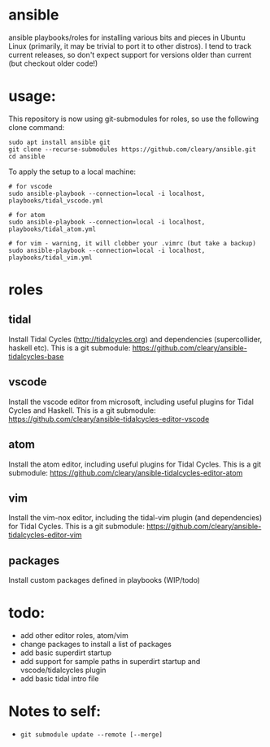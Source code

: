 # ansible
ansible playbooks/roles for installing various bits and pieces in Ubuntu Linux (primarily, it may be trivial to port it to other distros). I tend to track current releases, so don't expect support for versions older than current (but checkout older code!)

# usage:
This repository is now using git-submodules for roles, so use the following clone command:

```
sudo apt install ansible git
git clone --recurse-submodules https://github.com/cleary/ansible.git
cd ansible
```
To apply the setup to a local machine:

```
# for vscode
sudo ansible-playbook --connection=local -i localhost, playbooks/tidal_vscode.yml

# for atom
sudo ansible-playbook --connection=local -i localhost, playbooks/tidal_atom.yml

# for vim - warning, it will clobber your .vimrc (but take a backup)
sudo ansible-playbook --connection=local -i localhost, playbooks/tidal_vim.yml
```

# roles

## tidal
Install Tidal Cycles (http://tidalcycles.org) and dependencies (supercollider, haskell etc).
This is a git submodule: https://github.com/cleary/ansible-tidalcycles-base

## vscode
Install the vscode editor from microsoft, including useful plugins for Tidal Cycles and Haskell.
This is a git submodule: https://github.com/cleary/ansible-tidalcycles-editor-vscode

## atom
Install the atom editor, including useful plugins for Tidal Cycles.
This is a git submodule: https://github.com/cleary/ansible-tidalcycles-editor-atom

## vim
Install the vim-nox editor, including the tidal-vim plugin (and dependencies) for Tidal Cycles.
This is a git submodule: https://github.com/cleary/ansible-tidalcycles-editor-vim

## packages
Install custom packages defined in playbooks (WIP/todo)

# todo:
* add other editor roles, atom/vim
* change packages to install a list of packages
* add basic superdirt startup
* add support for sample paths in superdirt startup and vscode/tidalcycles plugin
* add basic tidal intro file

# Notes to self:
* `git submodule update --remote [--merge]`

